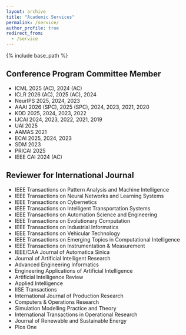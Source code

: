 ```yaml
---
layout: archive
title: "Academic Services"
permalink: /service/
author_profile: true
redirect_from:
  - /service
---
```


{% include base_path %}

Conference Program Committee Member
------
* ICML 2025 (AC), 2024 (AC)
* ICLR 2026 (AC), 2025 (AC), 2024
* NeurIPS 2025, 2024, 2023
* AAAI 2026 (SPC), 2025 (SPC), 2024, 2023, 2021, 2020
* KDD 2025, 2024, 2023, 2022
* IJCAI 2024, 2023, 2022, 2021, 2019
* UAI 2025
* AAMAS 2021
* ECAI 2025, 2024, 2023
* SDM 2023
* PRICAI 2025
* IEEE CAI 2024 (AC)

Reviewer for International Journal
------
* IEEE Transactions on Pattern Analysis and Machine Intelligence
* IEEE Transactions on Neural Networks and Learning Systems
* IEEE Transactions on Cybernetics
* IEEE Transactions on Intelligent Transportation Systems
* IEEE Transactions on Automation Science and Engineering
* IEEE Transactions on Evolutionary Computation
* IEEE Transactions on Industrial Informatics
* IEEE Transactions on Vehicular Technology
* IEEE Transactions on Emerging Topics in Computational Intelligence
* IEEE Transactions on Instrumentation & Measurement
* IEEE/CAA Journal of Automatica Sinica
* Journal of Artificial Intelligent Research
* Advanced Engineering Informatics
* Engineering Applications of Artificial Intelligence
* Artificial Intelligence Review
* Applied Intelligence
* IISE Transactions
* International Journal of Production Research
* Computers & Operations Research
* Simulation Modelling Practice and Theory
* International Transactions in Operational Research
* Journal of Renewable and Sustainable Energy
* Plos One

